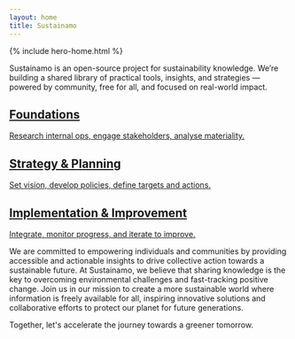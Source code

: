 ```yaml
---
layout: home
title: Sustainamo
---
```

{% include hero-home.html %}
<p></p>
Sustainamo is an open-source project for sustainability knowledge.  We’re building a shared library of practical tools, insights, and strategies — powered by community, free for all, and focused on real-world impact.

<section class="phase-blocks solid green">
  <a href="/foundations/intro" class="phase-block">
    <h2>Foundations</h2>
    <p>Research internal ops, engage stakeholders, analyse materiality.</p>
  </a>
  <a href="/strategy/intro" class="phase-block">
    <h2>Strategy & Planning</h2>
    <p>Set vision, develop policies, define targets and actions.</p>
  </a>
  <a href="/implementation/intro" class="phase-block">
    <h2>Implementation & Improvement</h2>
    <p>Integrate, monitor progress, and iterate to improve.</p>
  </a>
</section>

We are committed to empowering individuals and communities by providing accessible and actionable insights to drive collective action towards a sustainable future. At Sustainamo, we believe that sharing knowledge is the key to overcoming environmental challenges and fast-tracking positive change. Join us in our mission to create a more sustainable world where information is freely available for all, inspiring innovative solutions and collaborative efforts to protect our planet for future generations. 

Together, let's accelerate the journey towards a greener tomorrow.